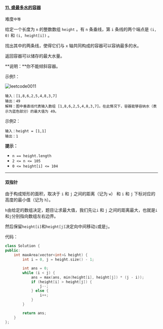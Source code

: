 #### [11. 盛最多水的容器](https://leetcode.cn/problems/container-with-most-water/)

难度`中等`

给定一个长度为 `n` 的整数数组 `height` 。有 `n` 条垂线，第 `i` 条线的两个端点是 `(i, 0)` 和 `(i, height[i])` 。

找出其中的两条线，使得它们与 `x` 轴共同构成的容器可以容纳最多的水。

返回容器可以储存的最大水量。

**说明：**你不能倾斜容器。

示例1：

![leetcode0011](https://github.com/zeravin/leetcode/blob/main/pic/0011.jpg)

```
输入：[1,8,6,2,5,4,8,3,7]
输出：49 
解释：图中垂直线代表输入数组 [1,8,6,2,5,4,8,3,7]。在此情况下，容器能够容纳水（表示为蓝色部分）的最大值为 49。
```

示例2：

```
输入：height = [1,1]
输出：1
```

**提示：**

- `n == height.length`
- `2 <= n <= 105`
- `0 <= height[i] <= 104`

---

#### 双指针

由于构成矩形的面积，取决于 `i` 和 `j` 之间的距离（记为 `w`） 和 `i` 和 `j` 下标对应的高度的最小值（记为 `h`）。

`h`由给定的数组决定，题目让求最大值，我们先让`i` 和 `j` 之间的距离最大，也就是`i`和`j`分别指向数组左右边界。

然后保留`height[i]`和`height[j]`决定向中间移动`i`或是`j`。

代码：

```c++
class Solution {
public:
    int maxArea(vector<int>& height) {
        int i = 0, j = height.size() - 1;

        int ans = 0;
        while (i < j) {
            ans = max(ans, min(height[i], height[j]) * (j - i));
            if (height[i] > height[j]) {
                j--;
            } else {
                i++;
            }
        }

        return ans;
    }
};
```
